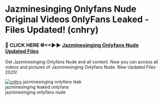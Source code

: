 # Jazminesinging Onlyfans Nude Original Videos 0nlyFans Leaked - Files Updated! (cnhry)

<h3>🔴 CLICK HERE 🌐==►► <a href="https://tinyurl.com/2jnfzry5" rel="nofollow">Jazminesinging Onlyfans Nude Updated Files</a></h3>

Get Jazminesinging Onlyfans Nude and all content. Now you can access all videos and pictures of Jazminesinging Onlyfans Nude. New Updated Files 2025!

[![cnhry](https://i.imgur.com/GyGTBgg.gif)](https://tinyurl.com/2jnfzry5)
jazminesinging onlyfans leak<br>
jazminesinging leaked onlyfans<br>
jazminesinging onlyfans nude